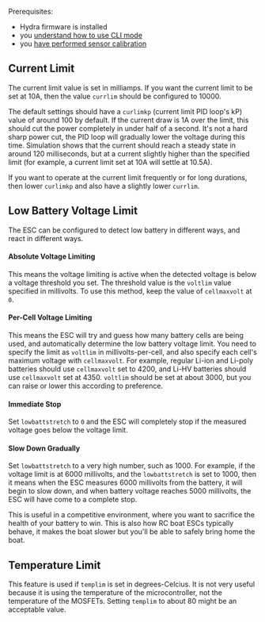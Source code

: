 Prerequisites:

 * Hydra firmware is installed
 * you [understand how to use CLI mode](configuration.md)
 * you [have performed sensor calibration](sensor-calibration.md)

## Current Limit

The current limit value is set in milliamps. If you want the current limit to be set at 10A, then the value `currlim` should be configured to 10000.

The default settings should have a `curlimkp` (current limit PID loop's kP) value of around 100 by default. If the current draw is 1A over the limit, this should cut the power completely in under half of a second. It's not a hard sharp power cut, the PID loop will gradually lower the voltage during this time. Simulation shows that the current should reach a steady state in around 120 milliseconds, but at a current slightly higher than the specified limit (for example, a current limit set at 10A will settle at 10.5A).

If you want to operate at the current limit frequently or for long durations, then lower `curlimkp` and also have a slightly lower `currlim`.

## Low Battery Voltage Limit

The ESC can be configured to detect low battery in different ways, and react in different ways.

#### Absolute Voltage Limiting

This means the voltage limiting is active when the detected voltage is below a voltage threshold you set. The threshold value is the `voltlim` value specified in millivolts. To use this method, keep the value of `cellmaxvolt` at `0`.

#### Per-Cell Voltage Limiting

This means the ESC will try and guess how many battery cells are being used, and automatically determine the low battery voltage limit. You need to specify the limit as `voltlim` in millivolts-per-cell, and also specify each cell's maximum voltage with `cellmaxvolt`. For example, regular Li-ion and Li-poly batteries should use `cellmaxvolt` set to 4200, and Li-HV batteries should use `cellmaxvolt` set at 4350. `voltlim` should be set at about 3000, but you can raise or lower this according to preference.

#### Immediate Stop

Set `lowbattstretch` to `0` and the ESC will completely stop if the measured voltage goes below the voltage limit.

#### Slow Down Gradually

Set `lowbattstretch` to a very high number, such as 1000. For example, if the voltage limit is at 6000 millivolts, and the `lowbattstretch` is set to 1000, then it means when the ESC measures 6000 millivolts from the battery, it will begin to slow down, and when battery voltage reaches 5000 millivolts, the ESC will have come to a complete stop.

This is useful in a competitive environment, where you want to sacrifice the health of your battery to win. This is also how RC boat ESCs typically behave, it makes the boat slower but you'll be able to safely bring home the boat.

## Temperature Limit

This feature is used if `templim` is set in degrees-Celcius. It is not very useful because it is using the temperature of the microcontroller, not the temperature of the MOSFETs. Setting `templim` to about 80 might be an acceptable value.
